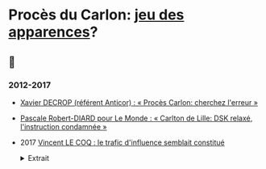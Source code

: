 # Procès du Carlon: [jeu des apparences](./corruption.md#japparences)?

## 📜

### 2012-2017

* <a id="decrop2015carlton"></a>[Xavier DECROP (référent Anticor) : « Procès Carlon: cherchez l'erreur »](https://www.bvoltaire.fr/proces-carlton-cherchez-lerreur/)

* <a id="diard2015dsk"></a>[Pascale Robert-DIARD pour Le Monde : « Carlton de Lille: DSK relaxé, l'instruction condamnée »](https://www.lemonde.fr/police-justice/article/2015/06/13/carlton-de-lille-dsk-relaxe-l-instruction-condamnee_4653493_1653578.html)

* <a id="liberermagistr"></a>2017 [Vincent LE COQ : le trafic d'influence semblait constitué](https://www.contrepoints.org/2017/04/07/286320-contre-limpunite-politiques-urgent-de-liberer-magistrats)

    <details><summary>Extrait</summary>
    
    > « C’est bien d’être connu et pour un patron d’avoir accès à la présidence. Eiffage aurait pu proposer notamment des projets comme des PPP ». Toujours selon David Roquet, sa direction était au courant des avantages en natures octroyés à l'accusé, et leur avait même donné son aval. Mais la justice a préféré la qualification de proxénétisme, manifestement plus délicate à établir. 
    </details>
